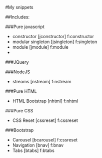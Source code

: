 #My snippets

##Includes:

###Pure javascript
* constructor [jconstructor] f:constructor
* modular singleton [jsingleton] f:singleton
* module [jmodule] f:module
* 

###JQuery

###NodeJS
* streams [nstream] f:nstream

###Pure HTML
* HTML Bootstrap [nhtml] f:nhtml


###Pure CSS
* CSS Reset [cssreset] f:cssreset

###Bootstrap
* Carousel [bcarousel] f:cssreset
* Navigation [bnav] f:bnav
* Tabs [btabs] f:btabs



